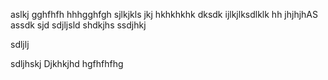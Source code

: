 
aslkj
gghfhfh
hhhgghfgh
sjlkjkls
jkj
hkhkhkhk
dksdk
ijlkjlksdlklk
hh
jhjhjhAS
assdk
sjd
sdjljsld
shdkjhs
ssdjhkj

sdljlj

sdljhskj
Djkhkjhd
hgfhfhfhg
